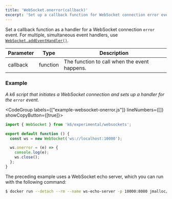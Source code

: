 ```yaml
---
title: 'WebSocket.onerror(callback)'
excerpt: 'Set up a callback function for WebSocket connection error event.'
---
```


Set a callback function as a handler for a WebSocket connection `error` event.
For multiple, simultaneous event handlers, use [`WebSocket.addEventHandler()`](/javascript-api/k6-experimental/websockets/websocket/websocket-addeventlistener).

| Parameter | Type     | Description                                  |
| --------- | -------- | -------------------------------------------- |
| callback  | function | The function to call when the event happens. |

### Example

_A k6 script that initiates a WebSocket connection and sets up a handler for the `error` event._

<CodeGroup labels={["example-websocket-onerror.js"]} lineNumbers={[]} showCopyButton={[true]}>

```javascript
import { WebSocket } from 'k6/experimental/websockets';

export default function () {
  const ws = new WebSocket('ws://localhost:10000');

  ws.onerror = (e) => {
    console.log(e);
    ws.close();
  };
}
```

</CodeGroup>

The preceding example uses a WebSocket echo server, which you can run with the following command:

<CodeGroup>

```bash
$ docker run --detach --rm --name ws-echo-server -p 10000:8080 jmalloc/echo-server
```
</CodeGroup>